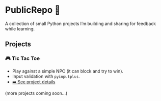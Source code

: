 # PublicRepo 🚀  
A collection of small Python projects I’m building and sharing for feedback while learning.  

## Projects  

### 🎮 Tic Tac Toe  
- Play against a simple NPC (it can block and try to win).  
- Input validation with `pyinputplus`.  
- [➡️ See project details](./tic-tac-toe/README.md)  

(more projects coming soon...)
